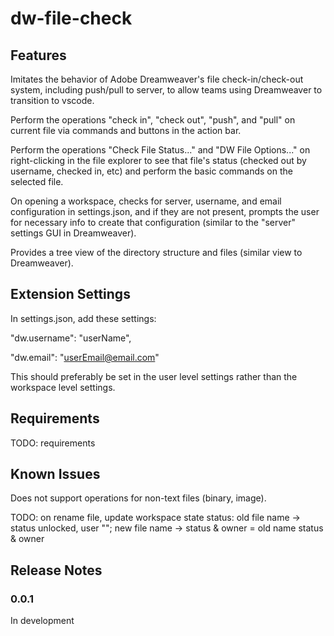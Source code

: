 # dw-file-check

## Features

Imitates the behavior of Adobe Dreamweaver's file check-in/check-out system, including push/pull to server, to allow teams using Dreamweaver to transition to vscode.

Perform the operations "check in", "check out", "push", and "pull" on current file via commands and buttons in the action bar. 

Perform the operations "Check File Status..." and "DW File Options..." on right-clicking in the file explorer to see that file's status (checked out by username, checked in, etc) and perform the basic commands on the selected file.

On opening a workspace, checks for server, username, and email configuration in settings.json, and if they are not present, prompts the user for necessary info to create that configuration (similar to the "server" settings GUI in Dreamweaver).

Provides a tree view of the directory structure and files (similar view to Dreamweaver).

## Extension Settings

In settings.json, add these settings:

"dw.username": "userName",

"dw.email": "userEmail@email.com"

This should preferably be set in the user level settings rather than the workspace level settings.

## Requirements

TODO: requirements

## Known Issues

Does not support operations for non-text files (binary, image).

TODO: on rename file, update workspace state status: old file name -> status unlocked, user ""; new file name -> status & owner = old name status & owner

## Release Notes

### 0.0.1

In development
